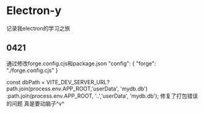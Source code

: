 # Electron-y

记录我electron的学习之旅


## 0421
通过修改forge.config.cjs和package.json
  "config": {
    "forge": "./forge.config.cjs"
  }

const dbPath = VITE_DEV_SERVER_URL? path.join(process.env.APP_ROOT,'userData', 'mydb.db') :path.join(process.env.APP_ROOT, '..','userData', 'mydb.db');
修复了打包错误的问题
真是要动脑子^v^